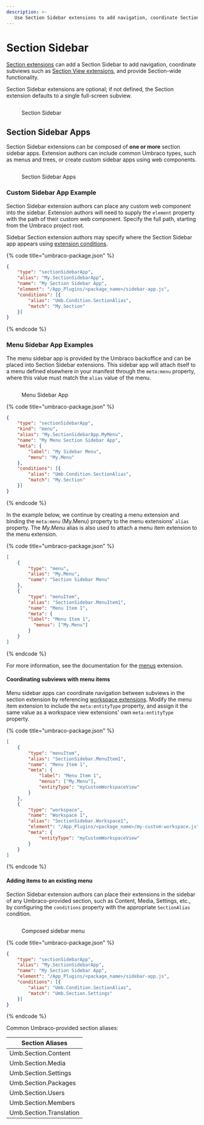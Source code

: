 ```yaml
---
description: >-
   Use Section Sidebar extensions to add navigation, coordinate Section Views, and provide additional functionality inside Section extensions.
---
```


# Section Sidebar

[Section extensions](./section.md) can add a Section Sidebar to add navigation, coordinate subviews such as
[Section View extensions](./section-view.md), and provide Section-wide functionality.

Section Sidebar extensions are optional; if not defined, the Section extension defaults to a single full-screen subview.

<figure><img src="../../../../.gitbook/assets/section-sidebar.svg" alt=""><figcaption><p>Section Sidebar</p></figcaption></figure>

## Section Sidebar Apps

Section Sidebar extensions can be composed of **one or more** section sidebar apps. Extension authors can include common Umbraco types, such as menus and trees, or create custom sidebar apps using web components.

<figure><img src="../../../../.gitbook/assets/section-sidebar-apps.svg" alt=""><figcaption><p>Section Sidebar Apps</p></figcaption></figure>

### Custom Sidebar App Example

Section Sidebar extension authors can place any custom web component into the sidebar. Extension authors will need to
supply the `element` property with the path of their custom web component. Specify the full path, starting from the 
Umbraco project root.

Sidebar Section extension authors may specify where the Section Sidebar app appears using
[extension conditions](../condition.md).

{% code title="umbraco-package.json" %}
```json
{
    "type": "sectionSidebarApp", 
    "alias": "My.SectionSidebarApp", 
    "name": "My Section Sidebar App", 
    "element": "/App_Plugins/<package_name>/sidebar-app.js",
    "conditions": [{
        "alias": "Umb.Condition.SectionAlias",
        "match": "My.Section"
    }]
}
```
{% endcode %}

### Menu Sidebar App Examples

The menu sidebar app is provided by the Umbraco backoffice and can be placed into Section Sidebar extensions. This
sidebar app will attach itself to a menu defined elsewhere in your manifest through the `meta:menu` property, where
this value must match the `alias` value of the menu.

<figure><img src="../../../../.gitbook/assets/section-menu-sidebar-app.svg" alt=""><figcaption><p>Menu Sidebar App</p></figcaption></figure>

{% code title="umbraco-package.json" %}
```json
{
    "type": "sectionSidebarApp",
    "kind": "menu",
    "alias": "My.SectionSidebarApp.MyMenu",
    "name": "My Menu Section Sidebar App",
    "meta": {
        "label": "My Sidebar Menu",
        "menu": "My.Menu"
    },
    "conditions": [{
        "alias": "Umb.Condition.SectionAlias",
        "match": "My.Section"
    }]
}
```
{% endcode %}

In the example below, we continue by creating a menu extension and binding the `meta:menu` (My.Menu) property to the
menu extensions' `alias` property. The *My.Menu* alias is also used to attach a menu item extension to the menu
extension.

{% code title="umbraco-package.json" %}
```json
[
    {
        "type": "menu",
        "alias": "My.Menu",
        "name": "Section Sidebar Menu"
    },
    {
        "type": "menuItem",
        "alias": "SectionSidebar.MenuItem1",
        "name": "Menu Item 1",
        "meta": {
        "label": "Menu Item 1",
          "menus": ["My.Menu"]
        }
    }
]
```
{% endcode %}

For more information, see the documentation for the [menus](../menu.md) extension.

#### Coordinating subviews with menu items

Menu sidebar apps can coordinate navigation between subviews in the section extension by referencing
[workspace extensions](../workspaces/workspace.md). Modify the menu item extension to include the `meta:entityType`
property, and assign it the same value as a workspace view extensions' own `meta:entityType` property.

{% code title="umbraco-package.json" %}
```json
[
    {
        "type": "menuItem",
        "alias": "SectionSidebar.MenuItem1",
        "name": "Menu Item 1",
        "meta": {
            "label": "Menu Item 1",
            "menus": ["My.Menu"],
            "entityType": "myCustomWorkspaceView"
        }
    },
    {
        "type": "workspace",
        "name": "Workspace 1",
        "alias": "SectionSidebar.Workspace1",
        "element": "/App_Plugins/<package_name>/my-custom-workspace.js",
        "meta": {
            "entityType": "myCustomWorkspaceView"
        }
    }
]
```
{% endcode %}

#### Adding items to an existing menu

Section Sidebar extension authors can place their extensions in the sidebar of any Umbraco-provided section, such as
Content, Media, Settings, etc., by configuring the `conditions` property with the appropriate `SectionAlias` condition.

<figure><img src="../../../../.gitbook/assets/section-sidebar-composed-apps.svg" alt=""><figcaption><p>Composed sidebar menu</p></figcaption></figure>

{% code title="umbraco-package.json" %}
```json
{
    "type": "sectionSidebarApp",
    "alias": "My.SectionSidebarApp",
    "name": "My Section Sidebar App",
    "element": "/App_Plugins/<package_name>/sidebar-app.js",
    "conditions": [{
        "alias": "Umb.Condition.SectionAlias", 
        "match": "Umb.Section.Settings"
    }]
}
```
{% endcode %}

Common Umbraco-provided section aliases:

| Section Aliases         |
|-------------------------|
| Umb.Section.Content     |
| Umb.Section.Media       |
| Umb.Section.Settings    |
| Umb.Section.Packages    |
| Umb.Section.Users       |
| Umb.Section.Members     |
| Umb.Section.Translation |

